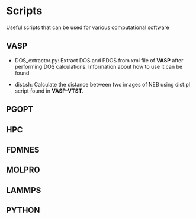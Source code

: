 # Scripts
Useful scripts that can be used for various computational software

## VASP

* DOS_extractor.py: Extract DOS and PDOS from xml file of **VASP** after performing DOS calculations. Information about how to use it can be found 

* dist.sh: Calculate the distance between two images of NEB using dist.pl script found in **VASP-VTST**.

## PGOPT

## HPC

## FDMNES

## MOLPRO

## LAMMPS

## PYTHON

